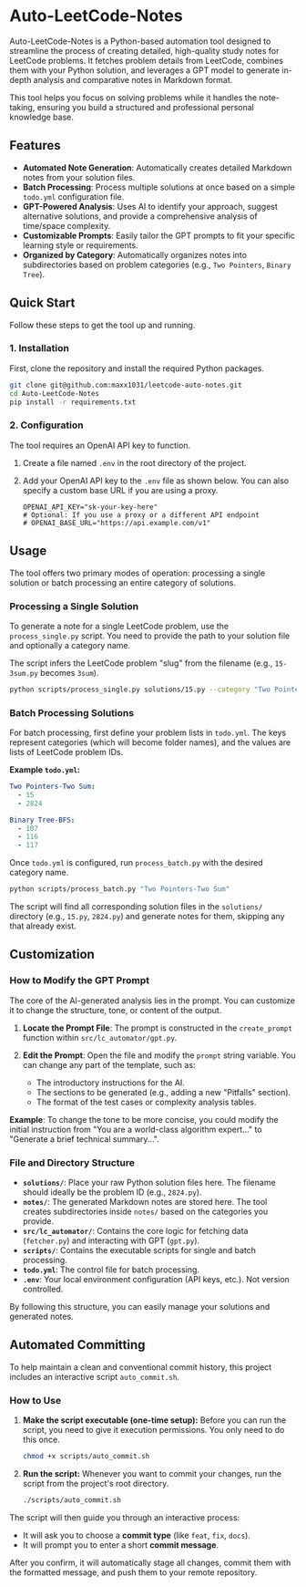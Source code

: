 # Auto-LeetCode-Notes

Auto-LeetCode-Notes is a Python-based automation tool designed to streamline the process of creating detailed, high-quality study notes for LeetCode problems. It fetches problem details from LeetCode, combines them with your Python solution, and leverages a GPT model to generate in-depth analysis and comparative notes in Markdown format.

This tool helps you focus on solving problems while it handles the note-taking, ensuring you build a structured and professional personal knowledge base.

## Features

- **Automated Note Generation**: Automatically creates detailed Markdown notes from your solution files.
- **Batch Processing**: Process multiple solutions at once based on a simple `todo.yml` configuration file.
- **GPT-Powered Analysis**: Uses AI to identify your approach, suggest alternative solutions, and provide a comprehensive analysis of time/space complexity.
- **Customizable Prompts**: Easily tailor the GPT prompts to fit your specific learning style or requirements.
- **Organized by Category**: Automatically organizes notes into subdirectories based on problem categories (e.g., `Two Pointers`, `Binary Tree`).

## Quick Start

Follow these steps to get the tool up and running.

### 1. Installation

First, clone the repository and install the required Python packages.

```bash
git clone git@github.com:maxx1031/leetcode-auto-notes.git
cd Auto-LeetCode-Notes
pip install -r requirements.txt
```

### 2. Configuration

The tool requires an OpenAI API key to function.

1.  Create a file named `.env` in the root directory of the project.
2.  Add your OpenAI API key to the `.env` file as shown below. You can also specify a custom base URL if you are using a proxy.

    ```env
    OPENAI_API_KEY="sk-your-key-here"
    # Optional: If you use a proxy or a different API endpoint
    # OPENAI_BASE_URL="https://api.example.com/v1"
    ```

## Usage

The tool offers two primary modes of operation: processing a single solution or batch processing an entire category of solutions.

### Processing a Single Solution

To generate a note for a single LeetCode problem, use the `process_single.py` script. You need to provide the path to your solution file and optionally a category name.

The script infers the LeetCode problem "slug" from the filename (e.g., `15-3sum.py` becomes `3sum`).

```bash
python scripts/process_single.py solutions/15.py --category "Two Pointers"
```

### Batch Processing Solutions

For batch processing, first define your problem lists in `todo.yml`. The keys represent categories (which will become folder names), and the values are lists of LeetCode problem IDs.

**Example `todo.yml`:**

```yaml
Two Pointers-Two Sum:
  - 15
  - 2824

Binary Tree-BFS:
  - 107
  - 116
  - 117
```

Once `todo.yml` is configured, run `process_batch.py` with the desired category name.

```bash
python scripts/process_batch.py "Two Pointers-Two Sum"
```

The script will find all corresponding solution files in the `solutions/` directory (e.g., `15.py`, `2824.py`) and generate notes for them, skipping any that already exist.

## Customization

### How to Modify the GPT Prompt

The core of the AI-generated analysis lies in the prompt. You can customize it to change the structure, tone, or content of the output.

1.  **Locate the Prompt File**: The prompt is constructed in the `create_prompt` function within `src/lc_automator/gpt.py`.

2.  **Edit the Prompt**: Open the file and modify the `prompt` string variable. You can change any part of the template, such as:
    *   The introductory instructions for the AI.
    *   The sections to be generated (e.g., adding a new "Pitfalls" section).
    *   The format of the test cases or complexity analysis tables.

**Example**: To change the tone to be more concise, you could modify the initial instruction from "You are a world-class algorithm expert..." to "Generate a brief technical summary...".

### File and Directory Structure

- **`solutions/`**: Place your raw Python solution files here. The filename should ideally be the problem ID (e.g., `2824.py`).
- **`notes/`**: The generated Markdown notes are stored here. The tool creates subdirectories inside `notes/` based on the categories you provide.
- **`src/lc_automator/`**: Contains the core logic for fetching data (`fetcher.py`) and interacting with GPT (`gpt.py`).
- **`scripts/`**: Contains the executable scripts for single and batch processing.
- **`todo.yml`**: The control file for batch processing.
- **`.env`**: Your local environment configuration (API keys, etc.). Not version controlled.

By following this structure, you can easily manage your solutions and generated notes.

## Automated Committing

To help maintain a clean and conventional commit history, this project includes an interactive script `auto_commit.sh`.

### How to Use

1.  **Make the script executable (one-time setup):**
    Before you can run the script, you need to give it execution permissions. You only need to do this once.

    ```bash
    chmod +x scripts/auto_commit.sh
    ```

2.  **Run the script:**
    Whenever you want to commit your changes, run the script from the project's root directory.

    ```bash
    ./scripts/auto_commit.sh
    ```

The script will then guide you through an interactive process:
- It will ask you to choose a **commit type** (like `feat`, `fix`, `docs`).
- It will prompt you to enter a short **commit message**.

After you confirm, it will automatically stage all changes, commit them with the formatted message, and push them to your remote repository.